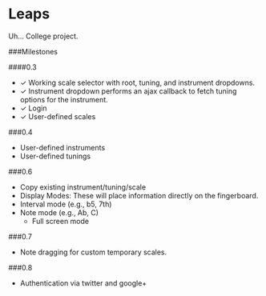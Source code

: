 Leaps
=====

Uh... College project.


###Milestones

####0.3
 * &#x2713; Working scale selector with root, tuning, and instrument dropdowns.
  * &#x2713; Instrument dropdown performs an ajax callback to fetch tuning options for the instrument.
 * &#x2713; Login
  * &#x2713; User-defined scales
	
###0.4
 * User-defined instruments
 * User-defined tunings


###0.6
 * Copy existing instrument/tuning/scale
 * Display Modes: These will place information directly on the fingerboard.
  * Interval mode (e.g., b5, 7th)
  * Note mode (e.g., Ab, C)
	* Full screen mode
	
###0.7
 * Note dragging for custom temporary scales.

###0.8
 * Authentication via twitter and google+